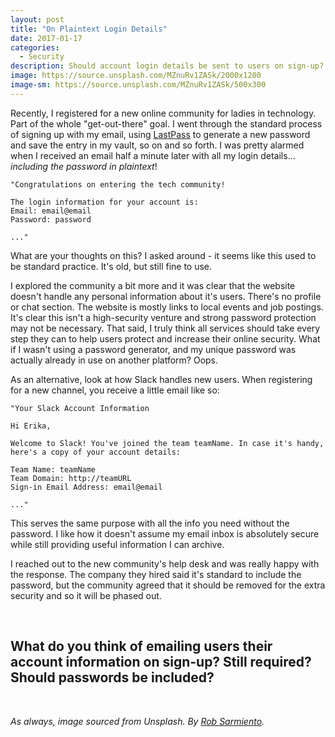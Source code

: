 ```yaml
---
layout: post
title: "On Plaintext Login Details"
date: 2017-01-17
categories:
  - Security
description: Should account login details be sent to users on sign-up?
image: https://source.unsplash.com/MZnuRv1ZASk/2000x1200
image-sm: https://source.unsplash.com/MZnuRv1ZASk/500x300
---
```


Recently, I registered for a new online community for ladies in technology. Part of the whole "get-out-there" goal. I went through the standard process of signing up with my email, using [LastPass](https://www.lastpass.com/) to generate a new password and save the entry in my vault, so on and so forth. I was pretty alarmed when I received an email half a minute later with all my login details... *including the password in plaintext*!

    "Congratulations on entering the tech community!

    The login information for your account is: 
    Email: email@email
    Password: password

    ..."

What are your thoughts on this? I asked around - it seems like this used to be standard practice. It's old, but still fine to use.

I explored the community a bit more and it was clear that the website doesn't handle any personal information about it's users. There's no profile or chat section. The website is mostly links to local events and job postings. It's clear this isn't a high-security venture and strong password protection may not be necessary. That said, I truly think all services should take every step they can to help users protect and increase their online security. What if I wasn't using a password generator, and my unique password was actually already in use on another platform? Oops.

As an alternative, look at how Slack handles new users. When registering for a new channel, you receive a little email like so:

    "Your Slack Account Information

    Hi Erika, 

    Welcome to Slack! You've joined the team teamName. In case it's handy,
    here's a copy of your account details:

    Team Name: teamName
    Team Domain: http://teamURL
    Sign-in Email Address: email@email

    ..."

This serves the same purpose with all the info you need without the password. I like how it doesn't assume my email inbox is absolutely secure while still providing useful information I can archive.

I reached out to the new community's help desk and was really happy with the response. The company they hired said it's standard to include the password, but the community agreed that it should be removed for the extra security and so it will be phased out.

<br/>

## What do you think of emailing users their account information on sign-up? Still required? Should passwords be included?

<br/>

*As always, image sourced from Unsplash. By [Rob Sarmiento](https://unsplash.com/photos/MZnuRv1ZASk).*